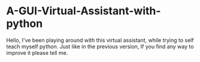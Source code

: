 # A-GUI-Virtual-Assistant-with-python


Hello, I've been playing around with this virtual assistant, while trying to self teach myself python. Just like in the previous version, If you find any way to improve it please tell me.


